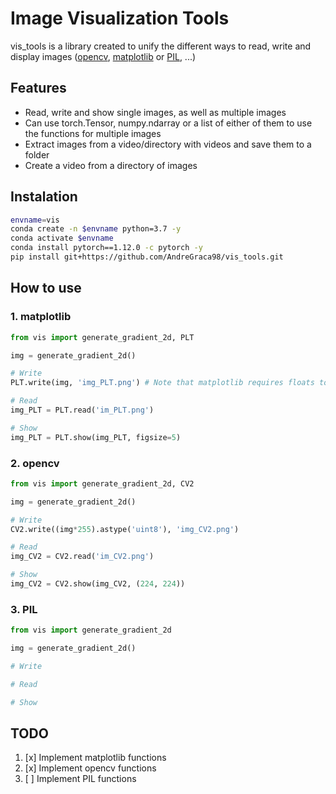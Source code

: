 # Image Visualization Tools

vis_tools is a library created to unify the different ways to read, write and display images ([opencv](https://github.com/opencv/opencv), [matplotlib](https://github.com/matplotlib/matplotlib) or [PIL](https://github.com/python-pillow/Pillow), ...)

## Features

- Read, write and show single images, as well as multiple images
- Can use torch.Tensor, numpy.ndarray or a list of either of them to use the functions for multiple images
- Extract images from a video/directory with videos and save them to a folder
- Create a video from a directory of images

## Instalation

```bash
envname=vis
conda create -n $envname python=3.7 -y
conda activate $envname
conda install pytorch==1.12.0 -c pytorch -y
pip install git+https://github.com/AndreGraca98/vis_tools.git

```

## How to use

### 1. matplotlib

```python
from vis import generate_gradient_2d, PLT

img = generate_gradient_2d()

# Write
PLT.write(img, 'img_PLT.png') # Note that matplotlib requires floats to be in range [0., 1.] 
```

```python
# Read
img_PLT = PLT.read('im_PLT.png')
```

```python
# Show
img_PLT = PLT.show(img_PLT, figsize=5)
```

### 2. opencv

```python
from vis import generate_gradient_2d, CV2

img = generate_gradient_2d()

# Write
CV2.write((img*255).astype('uint8'), 'img_CV2.png')
```

```python
# Read
img_CV2 = CV2.read('im_CV2.png')
```

```python
# Show
img_CV2 = CV2.show(img_CV2, (224, 224)) 
```

### 3. PIL

```python
from vis import generate_gradient_2d

img = generate_gradient_2d()

# Write
```

```python
# Read
```

```python
# Show
```

## TODO

  1. [x] Implement matplotlib functions
  1. [x] Implement opencv functions
  1. [ ] Implement PIL functions
